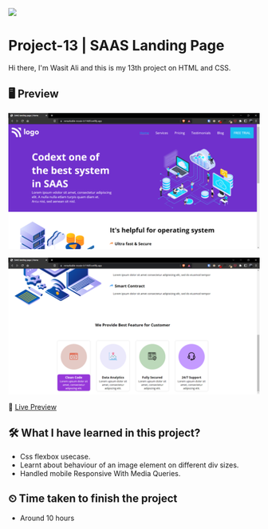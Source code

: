 ![](https://img.shields.io/badge/Technologies-HTML--CSS-orange)

# Project-13 | SAAS Landing Page

Hi there,
I'm Wasit Ali and this is my 13th project on HTML and CSS.

## 🖥 Preview

![](./assets/2022-10-14-17-17-13.png)

![](./assets/2022-10-14-17-17-31.png)

🚀 [Live Preview](https://live-class-project-13-pi.vercel.app/)

## 🛠️ What I have learned in this project?

- Css flexbox usecase.
- Learnt about behaviour of an image element on different div sizes.
- Handled mobile Responsive With Media Queries.

## ⏲ Time taken to finish the project

- Around 10 hours
